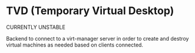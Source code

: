 TVD (Temporary Virtual Desktop)
=============
CURRENTLY UNSTABLE

 Backend to connect to a virt-manager server in order to create and destroy virtual machines as needed based on clients connected.

